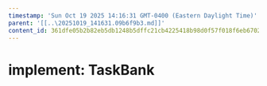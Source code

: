 ```yaml
---
timestamp: 'Sun Oct 19 2025 14:16:31 GMT-0400 (Eastern Daylight Time)'
parent: '[[..\20251019_141631.09b6f9b3.md]]'
content_id: 361dfe05b2b82eb5db1248b5dffc21cb4225418b98d0f57f018f6eb67028d680
---
```


# implement: TaskBank
